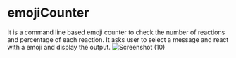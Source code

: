 # emojiCounter
It is a command line based emoji counter to check the number of reactions and percentage of each reaction.
It asks user to select a message and react with a emoji and display the output.
![Screenshot (10)](https://user-images.githubusercontent.com/72965089/134859386-9aa80354-af7f-4731-bada-07e216d5c1f6.png)
